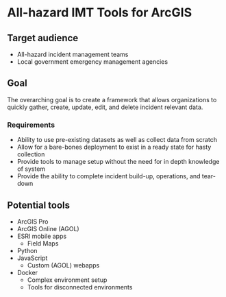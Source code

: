 # All-hazard IMT Tools for ArcGIS

## Target audience
- All-hazard incident management teams
- Local government emergency management agencies

## Goal
The overarching goal is to create a framework that allows organizations to quickly gather, create, update, edit,
and delete incident relevant data.

### Requirements
- Ability to use pre-existing datasets as well as collect data from scratch
- Allow for a bare-bones deployment to exist in a ready state for hasty collection
- Provide tools to manage setup without the need for in depth knowledge of system
- Provide the ability to complete incident build-up, operations, and tear-down

## Potential tools
- ArcGIS Pro
- ArcGIS Online (AGOL)
- ESRI mobile apps
  - Field Maps
- Python
- JavaScript
  - Custom (AGOL) webapps
- Docker
  - Complex environment setup
  - Tools for disconnected environments


